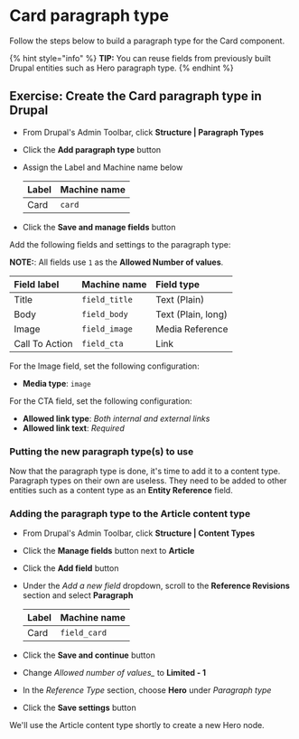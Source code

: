 # Card paragraph type

Follow the steps below to build a paragraph type for the Card component.

{% hint style="info" %}
**TIP:** You can reuse fields from previously built Drupal entities such as Hero paragraph type.
{% endhint %}

## Exercise: Create the Card paragraph type in Drupal

* From Drupal's Admin Toolbar, click **Structure \| Paragraph Types**
* Click the **Add paragraph type** button
* Assign the Label and Machine name below

  | Label | Machine name |
  | :--- | :--- |
  | Card | `card` |

* Click the **Save and manage fields** button

Add the following fields and settings to the paragraph type:

**NOTE:**: All fields use `1` as the **Allowed Number of values**.

| Field label | Machine name | Field type |
| :--- | :--- | :--- |
| Title | `field_title` | Text \(Plain\) |
| Body | `field_body` | Text \(Plain, long\) |
| Image | `field_image` | Media Reference |
| Call To Action | `field_cta` | Link |

For the Image field, set the following configuration:

* **Media type**: `image`

For the CTA field, set the following configuration:

* **Allowed link type**: _Both internal and external links_
* **Allowed link text**: _Required_

### Putting the new paragraph type\(s\) to use

Now that the paragraph type is done, it's time to add it to a content type. Paragraph types on their own are useless. They need to be added to other entities such as a content type as an **Entity Reference** field.

### Adding the paragraph type to the Article content type

* From Drupal's Admin Toolbar, click **Structure \| Content Types**
* Click the **Manage fields** button next to **Article**
* Click the **Add field** button
* Under the _Add a new field_ dropdown, scroll to the **Reference Revisions** section and select **Paragraph**

  | Label | Machine name |
  | :--- | :--- |
  | Card | `field_card` |

* Click the **Save and continue** button
* Change _Allowed number of values\__ to **Limited - 1**
* In the _Reference Type_ section, choose **Hero** under _Paragraph type_
* Click the **Save settings** button

We'll use the Article content type shortly to create a new Hero node.

